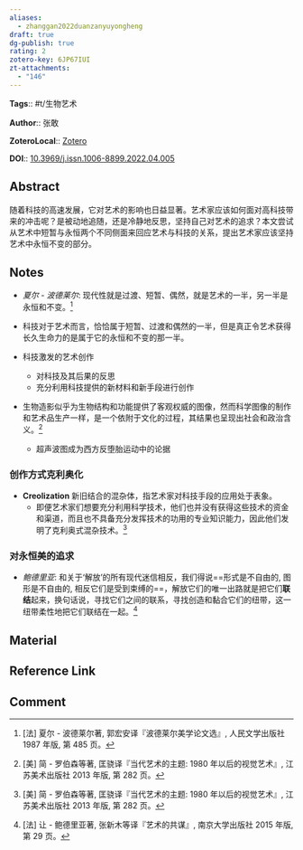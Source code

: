```yaml
---
aliases:
  - zhanggan2022duanzanyuyongheng
draft: true
dg-publish: true
rating: 2
zotero-key: 6JP67IUI
zt-attachments:
  - "146"
---
```


**Tags**:: #t/生物艺术 

**Author**:: 张敢

**ZoteroLocal**:: [Zotero](zotero://select/library/items/6JP67IUI)

**DOI**:: [10.3969/j.issn.1006-8899.2022.04.005](https://kns.cnki.net/kcms/detail/detail.aspx?dbcode=CJFD&dbname=CJFDLAST2022&filename=MSGC202204003&uniplatform=NZKPT&v=VLcevZd125usHiHArhtF4sg_39BqUTTHNz7JSvPG9gJIqfZUSgNzQEGaLlr6jpHs)

## Abstract

随着科技的高速发展，它对艺术的影响也日益显著。艺术家应该如何面对高科技带来的冲击呢？是被动地追随，还是冷静地反思，坚持自己对艺术的追求？本文尝试从艺术中短暂与永恒两个不同侧面来回应艺术与科技的关系，提出艺术家应该坚持艺术中永恒不变的部分。

## Notes

- *夏尔 - 波德莱尔*: 现代性就是过渡、短暂、偶然，就是艺术的一半，另一半是永恒和不变。[^1]
- 科技对于艺术而言，恰恰属于短暂、过渡和偶然的一半，但是真正令艺术获得长久生命力的是属于它的永恒和不变的那一半。

- 科技激发的艺术创作
	- 对科技及其后果的反思
	- 充分利用科技提供的新材料和新手段进行创作

- 生物造影似乎为生物结构和功能提供了客观权威的图像，然而科学图像的制作和艺术品生产一样，是一个依附于文化的过程，其结果也呈现出社会和政治含义。[^2]
	- 超声波图成为西方反堕胎运动中的论据

### 创作方式克利奥化

- **Creolization** 新旧结合的混杂体，指艺术家对科技手段的应用处于表象。
	- 即便艺术家们想要充分利用科学技术，他们也并没有获得这些技术的资金和渠道，而且也不具备充分发挥技术的功用的专业知识能力，因此他们发明了克利奥式混杂技术。[^2]

### 对永恒美的追求

- *鲍德里亚*: 和关于‘解放’的所有现代迷信相反，我们得说==形式是不自由的, 图形是不自由的, 相反它们是受到束缚的==，解放它们的唯一出路就是把它们**联结**起来，换句话说，寻找它们之间的联系，寻找创造和黏合它们的纽带，这一纽带柔性地把它们联结在一起。[^3]

## Material

## Reference Link

## Comment

[^1]: [法] 夏尔 - 波德莱尔著, 郭宏安译『波德莱尔美学论文选』, 人民文学出版社 1987 年版, 第 485 页。
[^2]: [美] 简 - 罗伯森等著, 匡骁译『当代艺术的主题: 1980 年以后的视觉艺术』, 江苏美术出版社 2013 年版, 第 282 页。
[^3]: [法] 让 - 鲍德里亚著, 张新木等译『艺术的共谋』, 南京大学出版社 2015 年版, 第 29 页。
